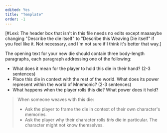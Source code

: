 ```yaml
---
edited: Yes
title: "Template"
order: -1
---
```

[#Lexi: The header box that isn't in this file needs no edits except maaaaybe changing "Describe the die itself" to "Describe this Weaving Die itself" if you feel like it. Not necessary, and I'm not sure if I think it's better that way.]

The opening text for your new die should contain three body-length paragraphs, each paragraph addressing one of the following:

- What does it mean for the player to hold this die in their hand? (2-3 sentences)
- Place this die in context with the rest of the world. What does its power represent within the world of Mnemonic? (2-3 sentences)
- What happens when the player rolls this die? What power does it hold?

> When someone weaves with this die:
> 
> - Ask the player to frame the die in context of their own character's memories.
> - Ask the player why their character rolls *this* die in particular. The character might not know themselves.
